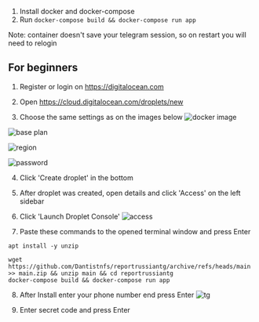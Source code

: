 

1. Install docker and docker-compose
2. Run `docker-compose build && docker-compose run app`

Note: container doesn't save your telegram session, so on restart you will need to relogin

## For beginners

1. Register or login on
https://digitalocean.com

2. Open https://cloud.digitalocean.com/droplets/new

3. Choose the same settings as on the images below
![docker image](https://user-images.githubusercontent.com/79193957/155883546-d192b561-848a-4b53-b83a-fc7e49cc29e1.png)

![base plan](https://user-images.githubusercontent.com/79193957/155883596-f297749a-7f0a-44ed-819c-4e1bfb5a1cea.png)

![region](https://user-images.githubusercontent.com/79193957/155883600-2ec154bf-8022-4eec-b135-59950bb5085a.png)

![password](https://user-images.githubusercontent.com/79193957/155883602-d7f2a58b-62e6-4977-a6f5-0398db7e6ef7.png)



4. Click 'Create droplet' in the bottom


5. After droplet was created, open details and click 'Access' on the left sidebar

6. Click 'Launch Droplet Console'
![access](https://user-images.githubusercontent.com/79193957/155883667-1a9d83ea-17a2-4c1d-bf5a-e2f2525f1c6f.png)

7. Paste these commands to the opened terminal window and press Enter
```shell
apt install -y unzip

wget https://github.com/Dantistnfs/reportrussiantg/archive/refs/heads/main >> main.zip && unzip main && cd reportrussiantg
docker-compose build && docker-compose run app
```
8. After Install enter your phone number end press Enter
![tg](https://user-images.githubusercontent.com/79193957/155883822-bb95fb2b-c970-4584-85af-48e862128e4b.png)


9. Enter secret code and press Enter
